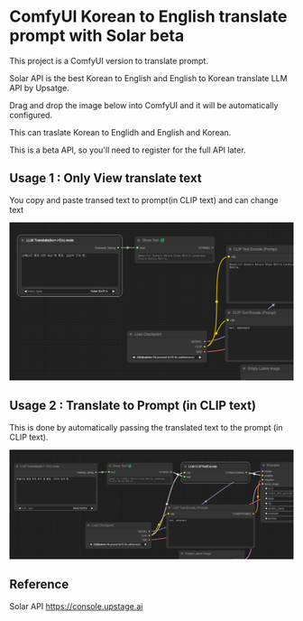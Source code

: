 # ComfyUI Korean to English translate prompt with Solar beta

This project is a ComfyUI version to translate prompt. 

Solar API is the best Korean to English and English to Korean translate LLM API by Upsatge. 

Drag and drop the image below into ComfyUI and it will be automatically configured. 

This can traslate Korean to Englidh and English and Korean.

This is a beta API, so you'll need to register for the full API later.

## Usage 1 : Only View translate text 
You copy and paste transed text to prompt(in CLIP text) and can change text

![example](./doc/llm_translate1.png)

## Usage 2 : Translate to Prompt (in CLIP text)  
This is done by automatically passing the translated text to the prompt (in CLIP text).   

![example](./doc/llm_translate2.png)

## Reference

Solar API  https://console.upstage.ai  
